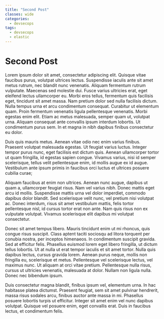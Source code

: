 ```yaml
---
title: "Second Post"
classes: wide
categories:
  - devsecops
tags:
  - devsecops
  - elastic
---
```


# Second Post

Lorem ipsum dolor sit amet, consectetur adipiscing elit. Quisque vitae faucibus purus, volutpat ultrices lectus. Suspendisse iaculis ante sit amet metus rutrum, nec blandit nunc venenatis. Aliquam fermentum rutrum vulputate. Maecenas sed molestie dui. Fusce varius ultricies erat, eget eleifend lectus ullamcorper eu. Morbi eros tellus, fermentum quis facilisis eget, tincidunt sit amet massa. Nam pretium dolor sed nulla facilisis dictum. Nulla tempus urna et arcu condimentum consequat. Curabitur ut elementum quam. Proin fermentum venenatis ligula pellentesque venenatis. Morbi egestas enim elit. Etiam ac metus malesuada, semper quam ut, volutpat urna. Aliquam consequat ante convallis ipsum interdum lobortis. Ut condimentum purus sem. In et magna in nibh dapibus finibus consectetur eu dolor.

Duis quis mauris metus. Aenean vitae odio nec enim varius finibus. Praesent volutpat malesuada egestas. Ut feugiat varius luctus. Integer tempor purus nunc, eget facilisis est dictum quis. Aenean ullamcorper tortor ut quam fringilla, id egestas sapien congue. Vivamus varius, nisi id semper scelerisque, tellus velit pellentesque enim, id mollis augue ex id augue. Vestibulum ante ipsum primis in faucibus orci luctus et ultrices posuere cubilia curae;

Aliquam faucibus at enim non ultrices. Aenean nunc augue, dapibus ut quam a, ullamcorper feugiat risus. Nam vel varius nibh. Donec mattis eget arcu id mollis. Suspendisse mattis urna vel dolor imperdiet, commodo dapibus dolor blandit. Sed scelerisque velit nunc, vel pretium nisi volutpat ac. Donec interdum, risus sit amet vestibulum mattis, felis tortor pellentesque nisl, id cursus tortor erat non ante. Nam quis risus non ex vulputate volutpat. Vivamus scelerisque elit dapibus mi volutpat consectetur.

Donec sit amet tempus libero. Mauris tincidunt enim ut mi rhoncus, quis congue risus suscipit. Class aptent taciti sociosqu ad litora torquent per conubia nostra, per inceptos himenaeos. In condimentum suscipit gravida. Sed at efficitur felis. Phasellus euismod lorem eget libero fringilla, ut dictum tellus lobortis. Ut at nulla ut erat tempor iaculis et sit amet tortor. Nulla quis dapibus lectus, cursus gravida lorem. Aenean purus neque, mollis non fringilla eu, scelerisque et metus. Pellentesque vel scelerisque lectus, vel maximus nunc. Ut aliquam at orci vitae pretium. Pellentesque nulla risus, cursus ut ultricies venenatis, malesuada at dolor. Nullam non ligula nulla. Donec nec bibendum ipsum.

Duis consectetur magna blandit, finibus ipsum vel, elementum urna. In hac habitasse platea dictumst. Praesent feugiat, sem sit amet pulvinar hendrerit, massa risus sodales arcu, finibus auctor ante massa in mi. Phasellus posuere lobortis turpis ut efficitur. Integer sit amet enim vel nunc dapibus volutpat. Quisque vel posuere enim, eget convallis erat. Duis in faucibus lectus, et condimentum felis. 

